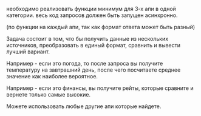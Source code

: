необходимо реализовать функции минимум для 3-х апи в одной категории. весь код запросов должен быть запущен асинхронно.

(по функции на каждый апи, так как формат ответа может быть разный)



Задача состоит в том, что бы получить данные из нескольких источников, преобразовать в единый формат, сравнить и вывести лучший вариант.



Например - если это погода, то после запроса вы получите температуру на завтрашний день, после чего посчитаете среднее значение как наиболее вероятное.



Например - если это финансы, вы получите рейты, которые сравните и вернете только самые высокие.



Можете использовать любые другие апи которые найдете.

